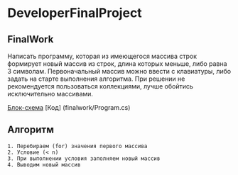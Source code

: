 # DeveloperFinalProject

## FinalWork

Написать программу, которая из имеющегося массива строк формирует новый массив из строк, длина которых меньше, либо равна 3 символам. Первоначальный массив можно ввести с клавиатуры, либо задать на старте выполнения алгоритма. При решении не рекомендуется пользоваться коллекциями, лучше обойтись исключительно массивами.

[Блок-схема](finalwork/1.drawio.png)  [Код] (finalwork/Program.cs)


## Алгоритм

    1. Перебираем (for) значения первого массива
    2. Условие (< n)
    3. При выполнении условия заполняем новый массив
    4. Выводим новый массив
